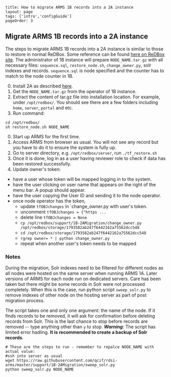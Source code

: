 ```
title: How to migrate ARMS 1B records into a 2A instance
layout: page
tags: ['intro','configGuide']
pageOrder: 3
```
## Migrate ARMS 1B records into a 2A instance
The steps to migrate ARMS 1B records into a 2A instance is similar to those to restore in normal ReDBox. Some reference can be found [here on ReDBox site](http://www.redboxresearchdata.com.au/documentation/system-administration/general-administration/system-restore-or-migration).
The administrator of 1B instance will prepare `NODE_NAME.tar.gz` with all necessary files: `sequence.sql`, `restore_node.sh`, `change_owner.py`, solr indexes and records.
`sequence.sql` is node specified and the counter has to match to the node counter in 1B.  

0. Install 2A as described [here](http://qcif.github.io/rdsi-arms/pages/installation/).
0. Get the `NODE_NAME.tar.gz` from the operator of 1B instance.
0. Extract the content of tar.gz file into installation location. For example, under `/opt/redbox/`. You should see there are a few folders including `home`, `server`, `portal` and etc. 
0. Run command:
```shell
cd /opt/redbox/
sh restore_node.sh NODE_NAME
```
0. Start up ARMS for the first time.
0. Access ARMS from browser as usual. You will not see any record but you have to do it to ensure the system is fully up.
0. Go to server directory, e.g. `/opt/redbox/server`, run `./tf_restore.sh`
0. Once it is done, log in as a user having reviewer role to check if data has been restored successfully.
0. Update owner's token: 
  * have a user whose token will be mapped logging in to the system.
  * have the user clicking on user name that appears on the right of the menu bar. A popup should appear.
  * have the user copying the User ID and sending it to the node operator.
  * once node operator has the token,
     * update `tfOBJchanges` in `change_owner.py with user's token.
     * uncomment `tfOBJchanges = {"https ... `
     * delete line `tfOBJchanges = None`
     * `cp /opt/redbox/support/1B-2AMigration/change_owner.py /opt/redbox/storage/1793582ab247f6442162a75562dcc548`
     * `cd /opt/redbox/storage/1793582ab247f6442162a75562dcc548`
     * `rgrep owner= * | python change_owner.py`
     * repeat when another user's token needs to be mapped

### Notes
During the migration, Solr indexes need to be filtered for different nodes as all nodes were hosted on the same server when running ARMS 1A. Later versions of ARMS for each node run on dedicated servers. Care has been taken but there might be some records in Solr were not processed completely. When this is the case, run python script `sweep_solr.py` to remove indexes of other node on the hosting server as part of post migration process.

The script takes one and only one argument: the name of the node. If it finds records to be removed, it will ask for confirmation before deleting records from Solr. This is the last chance to stop before records are removed -- type anything other than `y` to stop. *__Warning:__* The script has limited error hadling. __It is recommended to create a backup of Solr records__.

```shell
# These are the steps to run - remember to repalce NODE_NAME with actual value:
#ssh into server as usual
wget https://raw.githubusercontent.com/qcif/rdsi-arms/master/support/1B-2AMigration/sweep_solr.py
python sweep_solr.py NODE_NAME
```